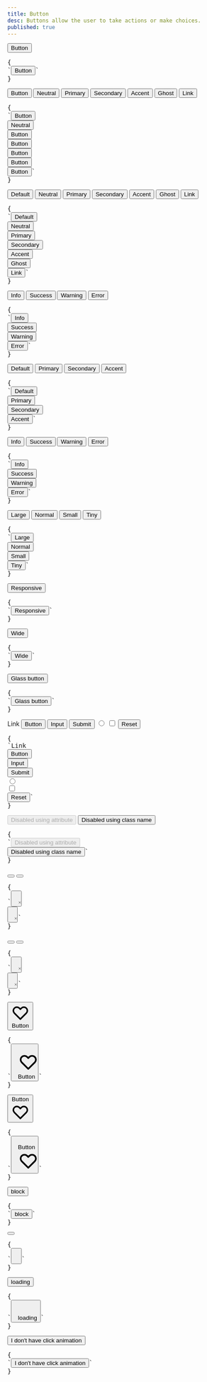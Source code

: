 ```yaml
---
title: Button
desc: Buttons allow the user to take actions or make choices.
published: true
---
```


<script>
  import Component from "@components/Component.svelte"
  import ClassTable from "@components/ClassTable.svelte"
  import { prefix } from '$lib/stores';
  import { replace } from '$lib/actions';
</script>

<ClassTable
data="{[
  { type:'component', class: 'btn', desc: 'Button' },
  { type:'modifier', class: 'btn-neutral', desc: 'Button with `neutral` color' },
  { type:'modifier', class: 'btn-primary', desc: 'Button with `primary` color' },
  { type:'modifier', class: 'btn-secondary', desc: 'Button with `secondary` color' },
  { type:'modifier', class: 'btn-accent', desc: 'Button with `accent` color' },
  { type:'modifier', class: 'btn-info', desc: 'Button with `info` color' },
  { type:'modifier', class: 'btn-success', desc: 'Button with `success` color' },
  { type:'modifier', class: 'btn-warning', desc: 'Button with `warning` color' },
  { type:'modifier', class: 'btn-error', desc: 'Button with `error` color' },
  { type:'modifier', class: 'btn-ghost', desc: 'Button with ghost style' },
  { type:'modifier', class: 'btn-link', desc: 'Button styled as a link' },
  { type:'modifier', class: 'btn-outline', desc: 'Transparent Button with colored border' },
  { type:'modifier', class: 'btn-active', desc: 'Force button to show active state' },
  { type:'modifier', class: 'btn-disabled', desc: 'Force button to show disabled state' },
  { type:'modifier', class: 'glass', desc: 'Button with a glass effect' },
  { type:'modifier', class: 'no-animation', desc: 'Disables click animation' },
  { type:'responsive', class: 'btn-lg', desc: 'Large button' },
  { type:'responsive', class: 'btn-md', desc: 'Medium button (default)' },
  { type:'responsive', class: 'btn-sm', desc: 'Small button' },
  { type:'responsive', class: 'btn-xs', desc: 'Extra small button' },
  { type:'responsive', class: 'btn-wide', desc: 'Wide button (more horizontal padding)' },
  { type:'responsive', class: 'btn-block', desc: 'Full width button' },
  { type:'responsive', class: 'btn-circle', desc: 'Circle button with a 1:1 ratio' },
  { type:'responsive', class: 'btn-square', desc: 'Square button with a 1:1 ratio' },
]}"
/>

<Component title="Button">
<button class="btn">Button</button>
<pre slot="html" use:replace={{ to: $prefix }}>{
`<button class="$$btn">Button</button>`
}</pre>
</Component>

<Component title="Buttons with brand colors">
<button class="btn">Button</button>
<button class="btn btn-neutral">Neutral</button>
<button class="btn btn-primary">Primary</button>
<button class="btn btn-secondary">Secondary</button>
<button class="btn btn-accent">Accent</button>
<button class="btn btn-ghost">Ghost</button>
<button class="btn btn-link">Link</button>
<pre slot="html" use:replace={{ to: $prefix }}>{
`<button class="$$btn">Button</button>
<button class="$$btn $$btn-neutral">Neutral</button>
<button class="$$btn $$btn-primary">Button</button>
<button class="$$btn $$btn-secondary">Button</button>
<button class="$$btn $$btn-accent">Button</button>
<button class="$$btn $$btn-ghost">Button</button>
<button class="$$btn $$btn-link">Button</button>`
}</pre>
</Component>

<Component title="Active buttons">
<button class="btn btn-active">Default</button>
<button class="btn btn-active btn-neutral">Neutral</button>
<button class="btn btn-active btn-primary">Primary</button>
<button class="btn btn-active btn-secondary">Secondary</button>
<button class="btn btn-active btn-accent">Accent</button>
<button class="btn btn-active btn-ghost">Ghost</button>
<button class="btn btn-active btn-link">Link</button>
<pre slot="html" use:replace={{ to: $prefix }}>{
`<button class="$$btn $$btn-active">Default</button>
<button class="$$btn $$btn-active $$btn-neutral">Neutral</button>
<button class="$$btn $$btn-active $$btn-primary">Primary</button>
<button class="$$btn $$btn-active $$btn-secondary">Secondary</button>
<button class="$$btn $$btn-active $$btn-accent">Accent</button>
<button class="$$btn $$btn-active $$btn-ghost">Ghost</button>
<button class="$$btn $$btn-active $$btn-link">Link</button>`
}</pre>
</Component>

<Component title="Buttons with state colors">
<button class="btn btn-info">Info</button>
<button class="btn btn-success">Success</button>
<button class="btn btn-warning">Warning</button>
<button class="btn btn-error">Error</button>
<pre slot="html" use:replace={{ to: $prefix }}>{
`<button class="$$btn $$btn-info">Info</button>
<button class="$$btn $$btn-success">Success</button>
<button class="$$btn $$btn-warning">Warning</button>
<button class="$$btn $$btn-error">Error</button>`
}</pre>
</Component>

<Component title="Outline buttons">
<button class="btn btn-outline">Default</button>
<button class="btn btn-outline btn-primary">Primary</button>
<button class="btn btn-outline btn-secondary">Secondary</button>
<button class="btn btn-outline btn-accent">Accent</button>
<pre slot="html" use:replace={{ to: $prefix }}>{
`<button class="$$btn $$btn-outline">Default</button>
<button class="$$btn $$btn-outline $$btn-primary">Primary</button>
<button class="$$btn $$btn-outline $$btn-secondary">Secondary</button>
<button class="$$btn $$btn-outline $$btn-accent">Accent</button>`
}</pre>
</Component>

<Component title="Outline buttons with state colors">
<button class="btn btn-outline btn-info">Info</button>
<button class="btn btn-outline btn-success">Success</button>
<button class="btn btn-outline btn-warning">Warning</button>
<button class="btn btn-outline btn-error">Error</button>
<pre slot="html" use:replace={{ to: $prefix }}>{
`<button class="$$btn $$btn-outline $$btn-info">Info</button>
<button class="$$btn $$btn-outline $$btn-success">Success</button>
<button class="$$btn $$btn-outline $$btn-warning">Warning</button>
<button class="$$btn $$btn-outline $$btn-error">Error</button>`
}</pre>
</Component>

<Component title="Button sizes">
<button class="btn btn-lg">Large</button>
<button class="btn">Normal</button>
<button class="btn btn-sm">Small</button>
<button class="btn btn-xs">Tiny</button>
<pre slot="html" use:replace={{ to: $prefix }}>{
`<button class="$$btn $$btn-lg">Large</button>
<button class="$$btn">Normal</button>
<button class="$$btn $$btn-sm">Small</button>
<button class="$$btn $$btn-xs">Tiny</button>`
}</pre>
</Component>

<Component title="Responsive button" desc="This button will have different sizes on different browser viewpoints">
<button class="btn btn-xs sm:btn-sm md:btn-md lg:btn-lg">Responsive</button>
<pre slot="html" use:replace={{ to: $prefix }}>{
`<button class="$$btn $$btn-xs sm:$$btn-sm md:$$btn-md lg:$$btn-lg">Responsive</button>`
}</pre>
</Component>

<Component title="Wide button">
<button class="btn btn-wide">Wide</button>
<pre slot="html" use:replace={{ to: $prefix }}>{
`<button class="$$btn $$btn-wide">Wide</button>`
}</pre>
</Component>

<Component title="Glass button" bg="/images/stock/photo-1507358522600-9f71e620c44e.jpg">
<button class="btn glass">Glass button</button>
<pre slot="html" use:replace={{ to: $prefix }}>{
`<button class="$$btn $$glass">Glass button</button>`
}</pre>
</Component>

<Component title="Buttons with different HTML tags" desc="You can use `btn` class on <button>, <input>, <a>, etc...">
<a role="button" class="btn">Link</a>
<button type="submit" class="btn">Button</button>
<input type="button" value="Input" class="btn" />
<input type="submit" value="Submit" class="btn" />
<input type="radio" aria-label="Radio" class="btn" />
<input type="checkbox" aria-label="Checkbox" class="btn" />
<input type="reset" value="Reset" class="btn">
<pre slot="html" use:replace={{ to: $prefix }}>{
`<a role="button" class="$$btn">Link</a>
<button type="submit" class="$$btn">Button</button>
<input type="button" value="Input" class="$$btn" />
<input type="submit" value="Submit" class="$$btn" />
<input type="radio" aria-label="Radio" class="$$btn" />
<input type="checkbox" aria-label="Checkbox" class="$$btn" />
<input type="reset" value="Reset" class="$$btn" />`
}</pre>
</Component>

<Component title="Disabled buttons">
<button class="btn" disabled="disabled">Disabled using attribute</button>
<button class="btn btn-disabled" tabindex="-1" role="button" aria-disabled="true">Disabled using class name</button>
<pre slot="html" use:replace={{to: $prefix }}>{
`<button class="$$btn" disabled="disabled">Disabled using attribute</button>
<button class="$$btn $$btn-disabled" tabindex="-1" role="button" aria-disabled="true">Disabled using class name</button>`
}</pre>
</Component>

<Component title="Square button">
<button class="btn btn-square">
  <svg xmlns="http://www.w3.org/2000/svg" class="h-6 w-6" fill="none" viewBox="0 0 24 24" stroke="currentColor"><path stroke-linecap="round" stroke-linejoin="round" stroke-width="2" d="M6 18L18 6M6 6l12 12" /></svg>
</button>
<button class="btn btn-square btn-outline">
  <svg xmlns="http://www.w3.org/2000/svg" class="h-6 w-6" fill="none" viewBox="0 0 24 24" stroke="currentColor"><path stroke-linecap="round" stroke-linejoin="round" stroke-width="2" d="M6 18L18 6M6 6l12 12" /></svg>
</button>
<pre slot="html" use:replace={{ to: $prefix }}>{
`<button class="$$btn $$btn-square">
  <svg xmlns="http://www.w3.org/2000/svg" class="h-6 w-6" fill="none" viewBox="0 0 24 24" stroke="currentColor"><path stroke-linecap="round" stroke-linejoin="round" stroke-width="2" d="M6 18L18 6M6 6l12 12" /></svg>
</button>
<button class="$$btn $$btn-square $$btn-outline">
  <svg xmlns="http://www.w3.org/2000/svg" class="h-6 w-6" fill="none" viewBox="0 0 24 24" stroke="currentColor"><path stroke-linecap="round" stroke-linejoin="round" stroke-width="2" d="M6 18L18 6M6 6l12 12" /></svg>
</button>`
}</pre>
</Component>

<Component title="Circle button">
<button class="btn btn-circle">
  <svg xmlns="http://www.w3.org/2000/svg" class="h-6 w-6" fill="none" viewBox="0 0 24 24" stroke="currentColor"><path stroke-linecap="round" stroke-linejoin="round" stroke-width="2" d="M6 18L18 6M6 6l12 12" /></svg>
</button>
<button class="btn btn-circle btn-outline">
  <svg xmlns="http://www.w3.org/2000/svg" class="h-6 w-6" fill="none" viewBox="0 0 24 24" stroke="currentColor"><path stroke-linecap="round" stroke-linejoin="round" stroke-width="2" d="M6 18L18 6M6 6l12 12" /></svg>
</button>
<pre slot="html" use:replace={{ to: $prefix }}>{
`<button class="$$btn $$btn-circle">
  <svg xmlns="http://www.w3.org/2000/svg" class="h-6 w-6" fill="none" viewBox="0 0 24 24" stroke="currentColor"><path stroke-linecap="round" stroke-linejoin="round" stroke-width="2" d="M6 18L18 6M6 6l12 12" /></svg>
</button>
<button class="$$btn $$btn-circle $$btn-outline">
  <svg xmlns="http://www.w3.org/2000/svg" class="h-6 w-6" fill="none" viewBox="0 0 24 24" stroke="currentColor"><path stroke-linecap="round" stroke-linejoin="round" stroke-width="2" d="M6 18L18 6M6 6l12 12" /></svg>
</button>`
}</pre>
</Component>

<Component title="Icon at start">
<button class="btn">
  <svg xmlns="http://www.w3.org/2000/svg" class="h-6 w-6" fill="none" viewBox="0 0 24 24" stroke="currentColor"><path stroke-linecap="round" stroke-linejoin="round" stroke-width="2" d="M4.318 6.318a4.5 4.5 0 000 6.364L12 20.364l7.682-7.682a4.5 4.5 0 00-6.364-6.364L12 7.636l-1.318-1.318a4.5 4.5 0 00-6.364 0z" /></svg>
  Button
</button>
<pre slot="html" use:replace={{ to: $prefix }}>{
`<button class="$$btn">
  <svg xmlns="http://www.w3.org/2000/svg" class="h-6 w-6" fill="none" viewBox="0 0 24 24" stroke="currentColor"><path stroke-linecap="round" stroke-linejoin="round" stroke-width="2" d="M4.318 6.318a4.5 4.5 0 000 6.364L12 20.364l7.682-7.682a4.5 4.5 0 00-6.364-6.364L12 7.636l-1.318-1.318a4.5 4.5 0 00-6.364 0z" /></svg>
  Button
</button>`
}</pre>
</Component>

<Component title="Icon at end">
<button class="btn">
  Button
  <svg xmlns="http://www.w3.org/2000/svg" class="h-6 w-6" fill="none" viewBox="0 0 24 24" stroke="currentColor"><path stroke-linecap="round" stroke-linejoin="round" stroke-width="2" d="M4.318 6.318a4.5 4.5 0 000 6.364L12 20.364l7.682-7.682a4.5 4.5 0 00-6.364-6.364L12 7.636l-1.318-1.318a4.5 4.5 0 00-6.364 0z" /></svg>
</button>
<pre slot="html" use:replace={{ to: $prefix }}>{
`<button class="$$btn">
  Button
  <svg xmlns="http://www.w3.org/2000/svg" class="h-6 w-6" fill="none" viewBox="0 0 24 24" stroke="currentColor"><path stroke-linecap="round" stroke-linejoin="round" stroke-width="2" d="M4.318 6.318a4.5 4.5 0 000 6.364L12 20.364l7.682-7.682a4.5 4.5 0 00-6.364-6.364L12 7.636l-1.318-1.318a4.5 4.5 0 00-6.364 0z" /></svg>
</button>`
}</pre>
</Component>

<Component title="Button block">
<button class="btn btn-block">block</button>
<pre slot="html" use:replace={{ to: $prefix }}>{
`<button class="$$btn $$btn-block">block</button>`
}</pre>
</Component>

<Component title="Button with loading spinner">
<button class="btn btn-square">
  <span class="loading loading-spinner"></span>
</button>
<pre slot="html" use:replace={{ to: $prefix }}>{
`<button class="$$btn $$btn-square">
  <span class="$$loading $$loading-spinner"></span>
</button>`
}</pre>
</Component>

<Component title="Button with loading spinner and text">
<button class="btn">
  <span class="loading loading-spinner"></span>
  loading
</button>
<pre slot="html" use:replace={{ to: $prefix }}>{
`<button class="$$btn">
  <span class="$$loading $$loading-spinner"></span>
  loading
</button>`
}</pre>
</Component>

<Component title="Button without click animation">
<button class="btn no-animation">I don't have click animation</button>
<pre slot="html" use:replace={{ to: $prefix }}>{
`<button class="$$btn no-animation">I don't have click animation</button>`
}</pre>
</Component>
